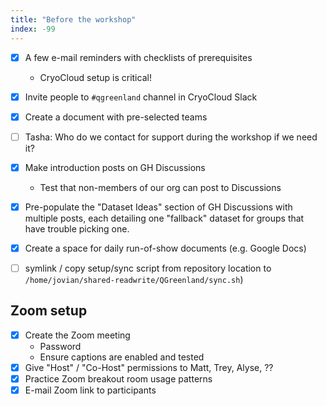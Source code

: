 ```yaml
---
title: "Before the workshop"
index: -99
---
```


- [x] A few e-mail reminders with checklists of prerequisites
    * CryoCloud setup is critical!
- [x] Invite people to `#qgreenland` channel in CryoCloud Slack
- [x] Create a document with pre-selected teams
- [ ] Tasha: Who do we contact for support during the workshop if we need it?
- [x] Make introduction posts on GH Discussions
    * Test that non-members of our org can post to Discussions
- [x] Pre-populate the "Dataset Ideas" section of GH Discussions with multiple posts,
      each detailing one "fallback" dataset for groups that have trouble picking one.
- [x] Create a space for daily run-of-show documents (e.g. Google Docs)
- [ ] symlink / copy setup/sync script from repository location to
      `/home/jovian/shared-readwrite/QGreenland/sync.sh`)


## Zoom setup

- [x] Create the Zoom meeting
    * Password
    * Ensure captions are enabled and tested
- [x] Give "Host" / "Co-Host" permissions to Matt, Trey, Alyse, ??
- [x] Practice Zoom breakout room usage patterns
- [x] E-mail Zoom link to participants
